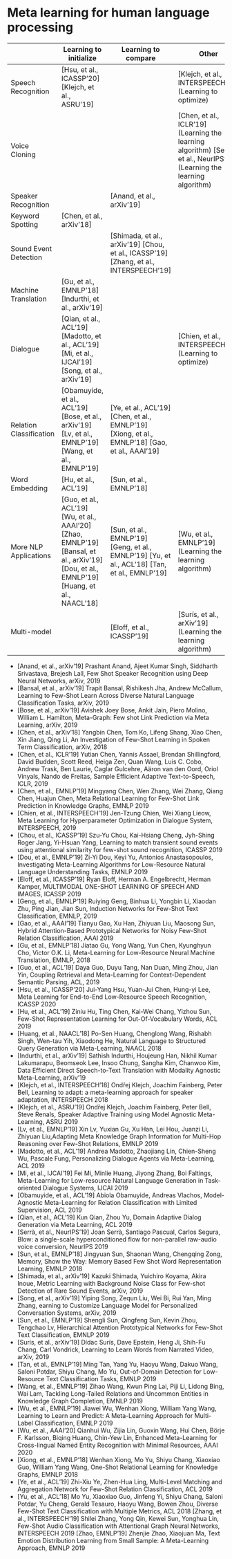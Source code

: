 # Meta learning for human language processing

|                               |    Learning to initialize                                                                                                                                           |    Learning to compare                                                                                                |    Other                                                                                                                          |   |
|-------------------------------|---------------------------------------------------------------------------------------------------------------------------------------------------------------------|-----------------------------------------------------------------------------------------------------------------------|-----------------------------------------------------------------------------------------------------------------------------------|---|
|    Speech Recognition         |    [Hsu, et al.,   ICASSP’20]   [Klejch, et al., ASRU’19]                                                                                                           |                                                                                                                       |    [Klejch, et al., INTERSPEECH’18] (Learning to optimize)                                                                        |   |
|    Voice Cloning              |                                                                                                                                                                     |                                                                                                                       |    [Chen, et al.,   ICLR’19] (Learning the learning algorithm)   [Serrà, et al., NeurIPS’19] (Learning the learning algorithm)    |   |
|    Speaker Recognition        |                                                                                                                                                                     |    [Anand, et al., arXiv’19]                                                                                          |                                                                                                                                   |   |
|    Keyword Spotting           |    [Chen, et al.,   arXiv’18]                                                                                                                                       |                                                                                                                       |                                                                                                                                   |   |
|    Sound Event Detection      |                                                                                                                                                                     |    [Shimada, et al., arXiv’19]   [Chou, et al.,   ICASSP’19]   [Zhang, et al.,   INTERSPEECH’19]                      |                                                                                                                                   |   |
|    Machine Translation        |    [Gu, et al.,   EMNLP’18]   [Indurthi, et al., arXiv’19]                                                                                                          |                                                                                                                       |                                                                                                                                   |   |
|    Dialogue                   |    [Qian, et al.,   ACL’19]   [Madotto, et al., ACL’19]   [Mi, et al.,   IJCAI’19]   [Song, et al.,   arXiv’19]                                                     |                                                                                                                       |    [Chien, et al.,   INTERSPEECH’19] (Learning to optimize)                                                                       |   |
|    Relation Classification    |    [Obamuyide, et al., ACL’19]   [Bose, et al.,   arXiv’19]   [Lv, et al.,   EMNLP’19]   [Wang, et al.,   EMNLP’19]                                                 |    [Ye, et al.,   ACL’19]   [Chen, et al.,   EMNLP’19]   [Xiong, et al.,   EMNLP’18]   [Gao, et al.,   AAAI’19]       |                                                                                                                                   |   |
|    Word Embedding             |    [Hu, et al.,   ACL’19]                                                                                                                                           |    [Sun, et al.,   EMNLP’18]                                                                                          |                                                                                                                                   |   |
|    More NLP Applications      |    [Guo, et al.,   ACL’19]   [Wu, et al.,   AAAI’20]    [Zhao, EMNLP’19]   [Bansal, et al., arXiv’19]   [Dou, et al.,   EMNLP’19]    [Huang, et al.,   NAACL’18]    |        [Sun, et al.,   EMNLP’19]   [Geng, et al.,   EMNLP’19]   [Yu, et al.,   ACL’18]   [Tan, et al.,   EMNLP’19]    |    [Wu, et al.,   EMNLP’19](Learning the learning algorithm)                                                                      |   |
|    Multi-model                |                                                                                                                                                                     |    [Eloff, et al.,   ICASSP’19]                                                                                       |    [Surís, et al., arXiv’19] (Learning the learning algorithm)                                                                    |   |

* [Anand, et al., arXiv’19] Prashant Anand, Ajeet Kumar Singh, Siddharth Srivastava, Brejesh Lall, Few Shot Speaker Recognition using Deep Neural Networks, arXiv, 2019 
* [Bansal, et al., arXiv’19] Trapit Bansal, Rishikesh Jha, Andrew McCallum, Learning to Few-Shot Learn Across Diverse Natural Language Classification Tasks, arXiv, 2019 
* [Bose, et al., arXiv’19] Avishek Joey Bose, Ankit Jain, Piero Molino, William L. Hamilton, Meta-Graph: Few shot Link Prediction via Meta Learning, arXiv, 2019 
* [Chen, et al., arXiv’18] Yangbin Chen, Tom Ko, Lifeng Shang, Xiao Chen, Xin Jiang, Qing Li, An Investigation of Few-Shot Learning in Spoken Term Classification, arXiv, 2018 
* [Chen, et al., ICLR’19] Yutian Chen, Yannis Assael, Brendan Shillingford, David Budden, Scott Reed, Heiga Zen, Quan Wang, Luis C. Cobo, Andrew Trask, Ben Laurie, Caglar Gulcehre, Aäron van den Oord, Oriol Vinyals, Nando de Freitas, Sample Efficient Adaptive Text-to-Speech, ICLR, 2019
* [Chen, et al., EMNLP’19] Mingyang Chen, Wen Zhang, Wei Zhang, Qiang Chen, Huajun Chen, Meta Relational Learning for Few-Shot Link Prediction in Knowledge Graphs, EMNLP 2019 
* [Chien, et al., INTERSPEECH’19] Jen-Tzung Chien, Wei Xiang Lieow, Meta Learning for Hyperparameter Optimization in Dialogue System, INTERSPEECH, 2019 
* [Chou, et al., ICASSP’19] Szu-Yu Chou, Kai-Hsiang Cheng, Jyh-Shing Roger Jang, Yi-Hsuan Yang, Learning to match transient sound events using attentional similarity for few-shot sound recognition, ICASSP 2019 
* [Dou, et al., EMNLP’19] Zi-Yi Dou, Keyi Yu, Antonios Anastasopoulos, Investigating Meta-Learning Algorithms for Low-Resource Natural Language Understanding Tasks, EMNLP 2019 
* [Eloff, et al., ICASSP’19] Ryan Eloff, Herman A. Engelbrecht, Herman Kamper, MULTIMODAL ONE-SHOT LEARNING OF SPEECH AND IMAGES, ICASSP 2019 
* [Geng, et al., EMNLP’19] Ruiying Geng, Binhua Li, Yongbin Li, Xiaodan Zhu, Ping Jian, Jian Sun, Induction Networks for Few-Shot Text Classification, EMNLP, 2019 
* [Gao, et al., AAAI’19] Tianyu Gao, Xu Han, Zhiyuan Liu, Maosong Sun, Hybrid Attention-Based Prototypical Networks for Noisy Few-Shot Relation Classification, AAAI 2019 
* [Gu, et al., EMNLP’18] Jiatao Gu, Yong Wang, Yun Chen, Kyunghyun Cho, Victor O.K. Li, Meta-Learning for Low-Resource Neural Machine Translation, EMNLP, 2018 
* [Guo, et al., ACL’19] Daya Guo, Duyu Tang, Nan Duan, Ming Zhou, Jian Yin, Coupling Retrieval and Meta-Learning for Context-Dependent Semantic Parsing, ACL, 2019
* [Hsu, et al., ICASSP’20] Jui-Yang Hsu, Yuan-Jui Chen, Hung-yi Lee, Meta Learning for End-to-End Low-Resource Speech Recognition, ICASSP 2020 
* [Hu, et al., ACL’19] Ziniu Hu, Ting Chen, Kai-Wei Chang, Yizhou Sun,  Few-Shot Representation Learning for Out-Of-Vocabulary Words, ACL 2019  
* [Huang, et al., NAACL’18] Po-Sen Huang, Chenglong Wang, Rishabh Singh, Wen-tau Yih, Xiaodong He, Natural Language to Structured Query Generation via Meta-Learning, NAACL 2018 
* [Indurthi, et al., arXiv’19] Sathish Indurthi, Houjeung Han, Nikhil Kumar Lakumarapu, Beomseok Lee, Insoo Chung, Sangha Kim, Chanwoo Kim, Data Efficient Direct Speech-to-Text Translation with Modality Agnostic Meta-Learning, arXiv’19
* [Klejch, et al., INTERSPEECH’18] Ondřej Klejch, Joachim Fainberg, Peter Bell, Learning to adapt: a meta-learning approach for speaker adaptation, INTERSPEECH 2018 
* [Klejch, et al., ASRU’19] Ondřej Klejch, Joachim Fainberg, Peter Bell, Steve Renals, Speaker Adaptive Training using Model Agnostic Meta-Learning, ASRU 2019 
* [Lv, et al., EMNLP’19] Xin Lv, Yuxian Gu, Xu Han, Lei Hou, Juanzi Li, Zhiyuan Liu,Adapting Meta Knowledge Graph Information for Multi-Hop Reasoning over Few-Shot Relations, EMNLP 2019 
* [Madotto, et al., ACL’19] Andrea Madotto, Zhaojiang Lin, Chien-Sheng Wu, Pascale Fung, Personalizing Dialogue Agents via Meta-Learning, ACL 2019 
* [Mi, et al., IJCAI’19] Fei Mi, Minlie Huang, Jiyong Zhang, Boi Faltings, Meta-Learning for Low-resource Natural Language Generation in Task-oriented Dialogue Systems, IJCAI 2019 
* [Obamuyide, et al., ACL’19] Abiola Obamuyide, Andreas Vlachos, Model-Agnostic Meta-Learning for Relation Classification with Limited Supervision, ACL 2019 
* [Qian, et al., ACL’19] Kun Qian, Zhou Yu, Domain Adaptive Dialog Generation via Meta Learning, ACL 2019 
* [Serrà, et al., NeurIPS’19] Joan Serrà, Santiago Pascual, Carlos Segura, Blow: a single-scale hyperconditioned flow for non-parallel raw-audio voice conversion, NeurIPS 2019 
* [Sun, et al., EMNLP’18] Jingyuan Sun, Shaonan Wang, Chengqing Zong, Memory, Show the Way: Memory Based Few Shot Word Representation Learning, EMNLP 2018
* [Shimada, et al., arXiv’19] Kazuki Shimada, Yuichiro Koyama, Akira Inoue, Metric Learning with Background Noise Class for Few-shot Detection of Rare Sound Events, arXiv, 2019 
* [Song, et al., arXiv’19] Yiping Song, Zequn Liu, Wei Bi, Rui Yan, Ming Zhang, earning to Customize Language Model for Personalized Conversation Systems, arXiv, 2019 
* [Sun, et al., EMNLP’19] Shengli Sun, Qingfeng Sun, Kevin Zhou, Tengchao Lv, Hierarchical Attention Prototypical Networks for Few-Shot Text Classification, EMNLP 2019 
* [Surís, et al., arXiv’19] Dídac Surís, Dave Epstein, Heng Ji, Shih-Fu Chang, Carl Vondrick, Learning to Learn Words from Narrated Video, arXiv, 2019 
* [Tan, et al., EMNLP’19] Ming Tan, Yang Yu, Haoyu Wang, Dakuo Wang, Saloni Potdar, Shiyu Chang, Mo Yu, Out-of-Domain Detection for Low-Resource Text Classification Tasks, EMNLP 2019 
* [Wang, et al., EMNLP’19] Zihao Wang, Kwun Ping Lai, Piji Li, Lidong Bing, Wai Lam, Tackling Long-Tailed Relations and Uncommon Entities in Knowledge Graph Completion, EMNLP 2019 
* [Wu, et al., EMNLP’19] Jiawei Wu, Wenhan Xiong, William Yang Wang, Learning to Learn and Predict: A Meta-Learning Approach for Multi-Label Classification, EMNLP 2019 
* [Wu, et al., AAAI’20] Qianhui Wu, Zijia Lin, Guoxin Wang, Hui Chen, Börje F. Karlsson, Biqing Huang, Chin-Yew Lin, Enhanced Meta-Learning for Cross-lingual Named Entity Recognition with Minimal Resources, AAAI 2020 
* [Xiong, et al., EMNLP’18] Wenhan Xiong, Mo Yu, Shiyu Chang, Xiaoxiao Guo, William Yang Wang, One-Shot Relational Learning for Knowledge Graphs, EMNLP 2018 
* [Ye, et al., ACL’19] Zhi-Xiu Ye, Zhen-Hua Ling, Multi-Level Matching and Aggregation Network for Few-Shot Relation Classification, ACL 2019 
* [Yu, et al., ACL’18] Mo Yu, Xiaoxiao Guo, Jinfeng Yi, Shiyu Chang, Saloni Potdar, Yu Cheng, Gerald Tesauro, Haoyu Wang, Bowen Zhou, Diverse Few-Shot Text Classification with Multiple Metrics, ACL 2018 
[Zhang, et al., INTERSPEECH’19] Shilei Zhang, Yong Qin, Kewei Sun, Yonghua Lin, Few-Shot Audio Classification with Attentional Graph Neural Networks, INTERSPEECH 2019 
[Zhao, EMNLP’19] Zhenjie Zhao, Xiaojuan Ma, Text Emotion Distribution Learning from Small Sample: A Meta-Learning Approach, EMNLP 2019  



